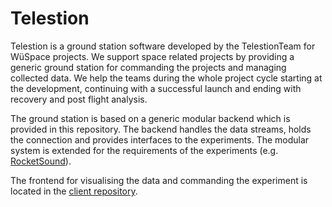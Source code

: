 # Telestion

Telestion is a ground station software developed by the TelestionTeam for WüSpace projects.
We support space related projects by providing a generic ground station for commanding the projects and managing collected 
data. We help the teams during the whole project cycle starting at the development, continuing with a successful launch 
and ending with recovery and post flight analysis.

The ground station is based on a generic modular backend which is provided in this repository. 
The backend handles the data streams, holds the connection and provides interfaces to the experiments. 
The modular system is extended for the requirements of the experiments (e.g. 
[RocketSound](https://github.com/TelestionTeam/RocketSound)).

The frontend for visualising the data and commanding the experiment is located in the 
[client repository](https://github.com/TelestionTeam/telestion-client).
